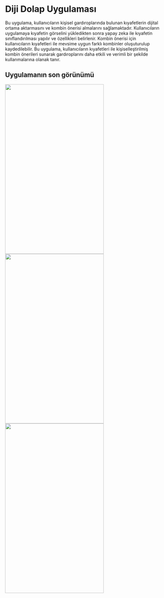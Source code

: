 # **Diji Dolap Uygulaması**
Bu uygulama, kullanıcıların kişisel gardıroplarında bulunan kıyafetlerin dijital ortama aktarmasını ve kombin önerisi almalarını sağlamaktadır.
Kullanıcıların uygulamaya kıyafetin görselini yükledikten sonra yapay zeka ile kıyafetin sınıflandırılması yapılır ve özellikleri belirlenir. 
Kombin önerisi için kullanıcıların kıyafetleri ile mevsime uygun farklı kombinler oluşuturulup kaydedilebilir. 
Bu uygulama, kullanıcıların kıyafetleri ile kişiselleştirilmiş kombin önerileri sunarak gardıroplarını daha etkili ve verimli bir şekilde kullanmalarına olanak tanır. 

## **Uygulamanın son görünümü**

<img src="https://github.com/user-attachments/assets/3dd1f995-59d1-4221-8ba8-2ffe48cdc7f3" width="320" height="550">
<img src="https://github.com/user-attachments/assets/7c9fc99a-305a-4cd4-914a-a23bd063f37a" width="320" height="550">
<img src="https://github.com/user-attachments/assets/f87d413b-5eca-440d-872a-f4977f404ea3" width="320" height="550">
